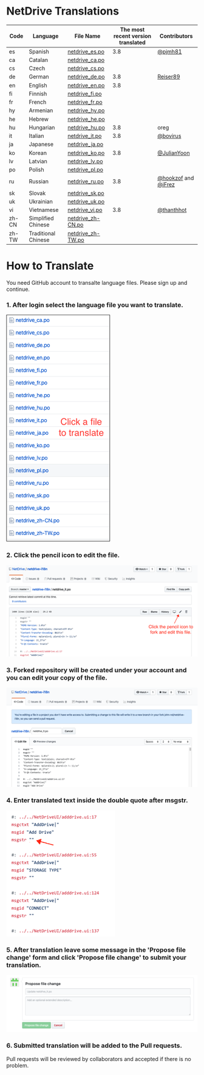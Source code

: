 # NetDrive Translations

| Code | Language | File Name | The most recent version translated | Contributors |
----------| ----------|----------|------------|---------|
es | Spanish | [netdrive_es.po](https://github.com/bdrive/netdrive3-i18n/blob/master/netdrive_es.po) | 3.8 | [@pjmh81](https://github.com/Pjmh81) |
ca | Catalan | [netdrive_ca.po](https://github.com/bdrive/netdrive3-i18n/blob/master/netdrive_ca.po) |  | |
cs | Czech | [netdrive_cs.po](https://github.com/bdrive/netdrive3-i18n/blob/master/netdrive_cs.po) |  | |
de | German | [netdrive_de.po](https://github.com/bdrive/netdrive3-i18n/blob/master/netdrive_de.po) | 3.8  | [Reiser89](https://github.com/Reiser89) |
en | English | [netdrive_en.po](https://github.com/bdrive/netdrive3-i18n/blob/master/netdrive_en.po) | 3.8 | |
fi | Finnish | [netdrive_fi.po](https://github.com/bdrive/netdrive3-i18n/blob/master/netdrive_fi.po) |  | |
fr | French | [netdrive_fr.po](https://github.com/bdrive/netdrive3-i18n/blob/master/netdrive_fr.po) |  | |
hy | Armenian | [netdrive_hy.po](https://github.com/bdrive/netdrive3-i18n/blob/master/netdrive_hy.po) |  | |
he | Hebrew | [netdrive_he.po](https://github.com/bdrive/netdrive3-i18n/blob/master/netdrive_he.po) |  | |
hu | Hungarian | [netdrive_hu.po](https://github.com/bdrive/netdrive3-i18n/blob/master/netdrive_hu.po) | 3.8 | oreg |
it | Italian | [netdrive_it.po](https://github.com/bdrive/netdrive3-i18n/blob/master/netdrive_it.po) | 3.8 | [@bovirus](https://github.com/bovirus) |
ja | Japanese | [netdrive_ja.po](https://github.com/bdrive/netdrive3-i18n/blob/master/netdrive_ja.po) |  | |
ko | Korean | [netdrive_ko.po](https://github.com/bdrive/netdrive3-i18n/blob/master/netdrive_ko.po) | 3.8 | [@JulianYoon](https://github.com/JulianYoon) |
lv | Latvian | [netdrive_lv.po](https://github.com/bdrive/netdrive3-i18n/blob/master/netdrive_lv.po) |  | |
po | Polish | [netdrive_pl.po](https://github.com/bdrive/netdrive3-i18n/blob/master/netdrive_pl.po) |  | |
ru | Russian | [netdrive_ru.po](https://github.com/bdrive/netdrive3-i18n/blob/master/netdrive_ru.po) | 3.8 | [@hookzof](https://github.com/hookzof) and [@iFrez](https://github.com/iFrez) |
sk | Slovak | [netdrive_sk.po](https://github.com/bdrive/netdrive3-i18n/blob/master/netdrive_sk.po) |  | |
uk | Ukrainian | [netdrive_uk.po](https://github.com/bdrive/netdrive3-i18n/blob/master/netdrive_uk.po) |  | |
vi | Vietnamese | [netdrive_vi.po](https://github.com/bdrive/netdrive3-i18n/blob/master/netdrive_vi.po) | 3.8 | [@thanthhot](https://github.com/thanhthot) |
zh-CN | Simplified Chinese | [netdrive_zh-CN.po](https://github.com/bdrive/netdrive3-i18n/blob/master/netdrive_zh-CN.po) |  | |
zh-TW | Traditional Chinese | [netdrive_zh-TW.po](https://github.com/bdrive/netdrive3-i18n/blob/master/netdrive_zh-TW.po) |  | |

# How to Translate

You need GitHub account to transalte language files. Please sign up and continue.

### 1. After login select the language file you want to translate.

<img src="images/readme-select-file.png" border="1">

### 2. Click the pencil icon to edit the file.

<img src="images/readme-click-pencil.png">

### 3. Forked repository will be created under your account and you can edit your copy of the file.

<img src="images/readme-edit.png">

### 4. Enter translated text inside the double quote after msgstr.

<img src="images/readme-msgstr.png">

### 5. After translation leave some message in the 'Propose file change' form and click 'Propose file change' to submit your translation.

<img src="images/readme-submit.png">

### 6. Submitted translation will be added to the Pull requests.

Pull requests will be reviewed by collaborators and accepted if there is no problem.
